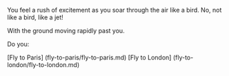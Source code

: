 You feel a rush of excitement as you soar through the air like a bird.
No, not like a bird, like a jet!

With the ground moving rapidly past you.

Do you:

[Fly to Paris] (fly-to-paris/fly-to-paris.md)
[Fly to London] (fly-to-london/fly-to-london.md)